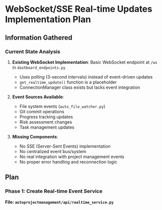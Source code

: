 # WebSocket/SSE Real-time Updates Implementation Plan

## Information Gathered

### Current State Analysis
1. **Existing WebSocket Implementation**: Basic WebSocket endpoint at `/ws` in `dashboard_endpoints.py`
   - Uses polling (3-second intervals) instead of event-driven updates
   - `get_realtime_update()` function is a placeholder
   - ConnectionManager class exists but lacks event integration

2. **Event Sources Available**:
   - File system events (`auto_file_watcher.py`)
   - Git commit operations
   - Progress tracking updates
   - Risk assessment changes
   - Task management updates

3. **Missing Components**:
   - No SSE (Server-Sent Events) implementation
   - No centralized event bus/system
   - No real integration with project management events
   - No proper error handling and reconnection logic

## Plan

### Phase 1: Create Real-time Event Service

**File: `autoprojectmanagement/api/realtime_service.py`**
